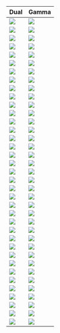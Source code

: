 
| Dual | Gamma |
| ---- | ----- |
| ![](dual/boxer.png) | ![](gamma/boxer.png) | 
| ![](dual/libvte-rendering.png) | ![](gamma/libvte-rendering.png) | 
| ![](dual/cat2.png) | ![](gamma/cat2.png) | 
| ![](dual/cat3.png) | ![](gamma/cat3.png) | 
| ![](dual/cat.png) | ![](gamma/cat.png) | 
| ![](dual/cofee.png) | ![](gamma/cofee.png) | 
| ![](dual/easter.png) | ![](gamma/easter.png) | 
| ![](dual/landscape.png) | ![](gamma/landscape.png) | 
| ![](dual/maple.png) | ![](gamma/maple.png) | 
| ![](dual/obama-eye.png) | ![](gamma/obama-eye.png) | 
| ![](dual/obama.png) | ![](gamma/obama.png) | 
| ![](dual/rose.png) | ![](gamma/rose.png) | 
| ![](dual/sunset.png) | ![](gamma/sunset.png) | 
| ![](dual/tiger.png) | ![](gamma/tiger.png) | 
| ![](dual/woman.png) | ![](gamma/woman.png) | 
| ![](dual/bmw.png) | ![](gamma/bmw.png) | 
| ![](dual/child-2028325.png) | ![](gamma/child-2028325.png) | 
| ![](dual/horse.png) | ![](gamma/horse.png) | 
| ![](dual/matplotlib10.png) | ![](gamma/matplotlib10.png) | 
| ![](dual/matplotlib11.png) | ![](gamma/matplotlib11.png) | 
| ![](dual/matplotlib12.png) | ![](gamma/matplotlib12.png) | 
| ![](dual/matplotlib1.png) | ![](gamma/matplotlib1.png) | 
| ![](dual/matplotlib2.png) | ![](gamma/matplotlib2.png) | 
| ![](dual/matplotlib3.png) | ![](gamma/matplotlib3.png) | 
| ![](dual/matplotlib4.png) | ![](gamma/matplotlib4.png) | 
| ![](dual/matplotlib5.png) | ![](gamma/matplotlib5.png) | 
| ![](dual/matplotlib6.png) | ![](gamma/matplotlib6.png) | 
| ![](dual/matplotlib7.png) | ![](gamma/matplotlib7.png) | 
| ![](dual/matplotlib8.png) | ![](gamma/matplotlib8.png) | 
| ![](dual/matplotlib9.png) | ![](gamma/matplotlib9.png) | 
| ![](dual/matplotlib-test.png) | ![](gamma/matplotlib-test.png) | 
| ![](dual/matplotlib-testw.png) | ![](gamma/matplotlib-testw.png) | 
| ![](dual/matplotlibt.png) | ![](gamma/matplotlibt.png) | 
| ![](dual/monalisa.png) | ![](gamma/monalisa.png) | 
| ![](dual/shapes.png) | ![](gamma/shapes.png) | 
| ![](dual/termview.png) | ![](gamma/termview.png) | 
| ![](dual/grace_hopper.png) | ![](gamma/grace_hopper.png) | 
